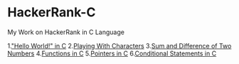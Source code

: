 # HackerRank-C

My Work on HackerRank in C Language

1.["Hello World!" in C]()
2.[Playing With Characters]()
3.[Sum and Difference of Two Numbers]()
4.[Functions in C]()
5.[Pointers in C]()
6.[Conditional Statements in C]()
